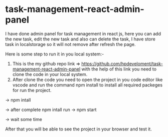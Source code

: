 # task-management-react-admin-panel

I have done admin panel for task management in react js, here you can add the new task, edit the new task and also can delete the task, I have store task in localstorage so it will not remove after refresh the page.

Here is some step to run it in you local system:-

1) This is the my github repo link => https://github.com/hpdeveloment/task-management-react-admin-panel with the help of this link you need to clone the code in your local system.
2) After clone the code you need to open the project in you code editor like vscode and run the command npm install to install all required packeges for run the project.

 -> npm intall

 -> after complete npm intall run -> npm start 

-> wait some time

 After that you will be able to see the project in your browser and test it.
